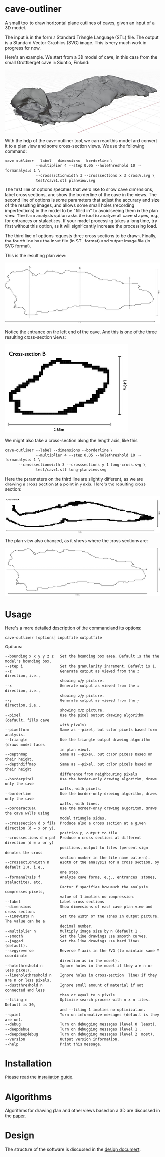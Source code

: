 # cave-outliner
A small tool to draw horizontal plane outlines of caves, given an input of a 3D model.

The input is in the form a Standard Triangle Language (STL) file. The output is a Standard Vector Graphics (SVG) image. This is very much work in progress for now.

Here's an example. We start from a 3D model of cave, in this case from the small Grottberget cave in Siuntio, Finland:

![model](https://raw.githubusercontent.com/jariarkko/cave-outliner/main/doc/images/example1-model-small.jpg)

With the help of the cave-outliner tool, we can read this model and convert it to a plan view and some cross-section views. We use the following command:

    cave-outliner --label --dimensions --borderline \
                  --multiplier 4 --step 0.05 --holethreshold 10 --formanalysis 1 \
                  --crosssectionwidth 3 --crosssections x 3 cross%.svg \
                  test/cave1.stl planview.svg

The first line of options specifies that we'd like to show cave dimensions, label cross sections, and show the borderline of the cave in the views. The second line of options is some parameters that adjust the accuracy and size of the resulting images, and allows some small holes (recording imperfections) in the model to be "filled in" to avoid seeing them in the plan view. The form analysis option asks the tool to analyze all cave shapes, e.g., for entrances or stalactices. If your model processing takes a long time, try first without this option, as it will significantly increase the processing load.

The third line of options requests three cross sections to be drawn. Finally, the fourth line has the input file (in STL format) and output image file (in SVG format).

This is the resulting plan view:

![planview](https://raw.githubusercontent.com/jariarkko/cave-outliner/main/doc/images/example1-planview-small.jpg)

Notice the entrance on the left end of the cave. And this is one of the three resulting cross-section views:

![crosssection](https://raw.githubusercontent.com/jariarkko/cave-outliner/main/doc/images/example1-crosssection-small.jpg)

We might also take a cross-section along the length axis, like this:

    cave-outliner --label --dimensions --borderline \
                  --multiplier 4 --step 0.05 --holethreshold 10 --formanalysis 1 \
		  --crosssectionwidth 3 --crosssections y 1 long-cross.svg \
                  test/cave1.stl long-planview.svg

Here the parameters on the third line are slightly different, as we are drawing a cross section at a point in y axis. Here's the resulting cross section:

![long crosssection](https://raw.githubusercontent.com/jariarkko/cave-outliner/main/doc/images/example1-longcrosssection-small.jpg)

The plan view also changed, as it shows where the cross sections are:

![long planview](https://raw.githubusercontent.com/jariarkko/cave-outliner/main/doc/images/example1-longplanview-small.jpg)

# Usage

Here's a more detailed description of the command and its options:

    cave-outliner [options] inputfile outputfile

Options:

    --bounding x x y y z z   Set the bounding box area. Default is the the model's bounding box.
    --step i                 Set the granularity increment. Default is 1.
    --z                      Generate output as viewed from the z direction, i.e.,
                             showing x/y picture.
    --x                      Generate output as viewed from the x direction, i.e.,
                             showing z/y picture.
    --y                      Generate output as viewed from the y direction, i.e.,
                             showing x/z picture.
    --pixel                  Use the pixel output drawing algorithm (default, fills cave
                             with pixels).
    --pixelform              Same as --pixel, but color pixels based form analysis.
    --triangle               Use the triangle output drawing algorithm (draws model faces
                             in plan view).
    --depthmap               Same as --pixel, but color pixels based on their height.                   
    --depthdiffmap           Same as --pixel, but color pixels based on their height
                             difference from neighbouring pixels.
    --borderpixel            Use the border-only drawing algorithm, draws only the cave
                             walls, with pixels.
    --borderline             Use the border-only drawing algorithm, draws only the cave
                             walls, with lines.
    --borderactual           Use the border-only drawing algorithm, draws the cave walls using
                             model triangle sides.
    --crosssection d p file  Produce also a cross section at a given direction (d = x or y),
                             position p, output to file.
    --crosssections d n pat  Produce n cross sections at different direction (d = x or y)
                             positions, output to files (percent sign denotes the cross
                             section number in the file name pattern).
    --crossectionwidth n     Width of the analysis for a cross section, by default 1.0, i.e.,
                             one step.
    --formanalysis f         Analyze cave forms, e.g., entrances, stones, stalactites, etc.
                             Factor f specifies how much the analysis compresses pixels,
                             value of 1 implies no compression.
    --label                  Label cross sections
    --dimensions             Show dimensions of each cave plan view and cross section.
    --linewidth n            Set the width of the lines in output picture. The value can be a
                             decimal number.
    --multiplier n           Multiply image size by n (default 1).
    --smooth                 Set the line drawings use smooth curves.
    --jagged                 Set the line drawings use hard lines (default).
    --svgyreverse            Reverse Y axis in the SVG (to maintain same Y coordinate
                             direction as in the model).
    --holethreshold n        Ignore holes in the model if they are n or less pixels.
    --lineholethreshold n    Ignore holes in cross-section  lines if they are n or less pixels.
    --dustthreshold n        Ignore small amount of material if not connected and less
                             than or equal to n pixels.
    --tiling n               Optimize search process with n x n tiles. Default is 30,
                             and --tiling 1 implies no optimization.
    --quiet                  Turn on informative messages (default is they are on).
    --debug                  Turn on debugging messages (level 0, least).
    --deepdebug              Turn on debugging messages (level 1).
    --deepdeepdebug          Turn on debugging messages (level 2, most).
    --version                Output version information.
    --help                   Print this message.

# Installation

Please read the [installation guide](https://github.com/jariarkko/cave-outliner/blob/master/doc/INSTALL.md).

# Algorithms

Algorithms for drawing plan and other views based on a 3D are discussed in the [paper](https://github.com/jariarkko/cave-outliner/blob/master/doc/papers/Paper.md).

# Design

The structure of the software is discussed in the [design document](https://github.com/jariarkko/cave-outliner/blob/master/doc/Design.md).

